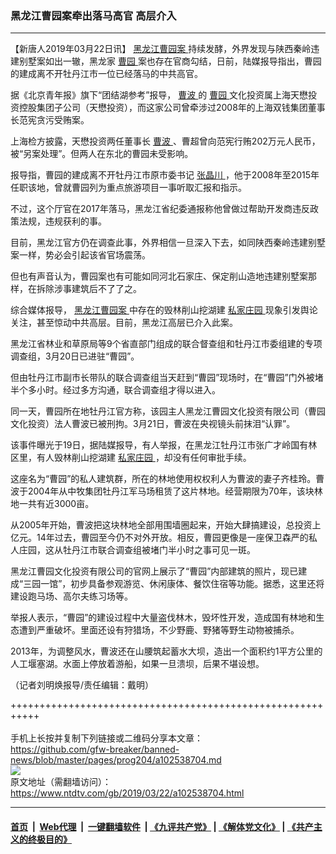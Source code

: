 ### 黑龙江曹园案牵出落马高官 高层介入
------------------------

<div class="post_content" itemprop="articleBody">
 <p>
  【新唐人2019年03月22日讯】
  <a href="https://www.ntdtv.com/gb/黑龙江曹园案.htm">
   黑龙江曹园案
  </a>
  持续发酵，外界发现与陕西秦岭违建别墅案如出一辙，黑龙家
  <a href="https://www.ntdtv.com/gb/曹园.htm">
   曹园
  </a>
  案也存在官商勾结，日前，陆媒报导指出，曹园的建成离不开牡丹江市一位已经落马的中共高官。
 </p>
 <p>
  据《北京青年报》旗下“团结湖参考”报导，
  <a href="https://www.ntdtv.com/gb/曹波.htm">
   曹波
  </a>
  的
  <a href="https://www.ntdtv.com/gb/曹园.htm">
   曹园
  </a>
  文化投资属上海天懋投资控股集团子公司（天懋投资），而这家公司曾牵涉过2008年的上海双钱集团董事长范宪贪污受贿案。
 </p>
 <p>
  上海检方披露，天懋投资两任董事长
  <a href="https://www.ntdtv.com/gb/曹波.htm">
   曹波
  </a>
  、曹超曾向范宪行贿202万元人民币，被“另案处理”。但两人在东北的曹园未受影响。
 </p>
 <p>
  报导指，曹园的建成离不开牡丹江市原市委书记
  <a href="https://www.ntdtv.com/gb/张晶川.htm">
   张晶川
  </a>
  ，他于2008年至2015年任职该地，曾就曹园列为重点旅游项目一事听取汇报和指示。
 </p>
 <p>
  不过，这个厅官在2017年落马，黑龙江省纪委通报称他曾做过帮助开发商违反政策法规，违规获利的事。
 </p>
 <p>
  目前，黑龙江官方仍在调查此事，外界相信一旦深入下去，如同陕西秦岭违建别墅案一样，势必会引起该省官场震荡。
 </p>
 <p>
  但也有声音认为，曹园案也有可能如同河北石家庄、保定削山造地违建别墅案那样，在拆除涉事建筑后不了了之。
 </p>
 <p>
  综合媒体报导，
  <a href="https://www.ntdtv.com/gb/黑龙江曹园案.htm">
   黑龙江曹园案
  </a>
  中存在的毁林削山挖湖建
  <a href="https://www.ntdtv.com/gb/私家庄园.htm">
   私家庄园
  </a>
  现象引发舆论关注，甚至惊动中共高层。目前，黑龙江高层已介入此案。
 </p>
 <p>
  黑龙江省林业和草原局等9个省直部门组成的联合督查组和牡丹江市委组建的专项调查组，3月20日已进驻“曹园”。
 </p>
 <p>
  但由牡丹江市副市长带队的联合调查组当天赶到“曹园”现场时，在“曹园”门外被堵半个多小时。经过多方沟通，联合调查组才得以进入。
 </p>
 <p>
  同一天，曹园所在地牡丹江官方称，该园主人黑龙江曹园文化投资有限公司（曹园文化投资）法人曹波已被刑拘。3月21日，曹波在央视镜头前抹泪“认罪”。
 </p>
 <p>
  该事件曝光于19日，据陆媒报导，有人举报，在黑龙江牡丹江市张广才岭国有林区里，有人毁林削山挖湖建
  <a href="https://www.ntdtv.com/gb/私家庄园.htm">
   私家庄园
  </a>
  ，却没有任何审批手续。
 </p>
 <p>
  这座名为“曹园”的私人建筑群，所在的林地使用权权利人为曹波的妻子齐桂玲。曹波于2004年从中牧集团牡丹江军马场租赁了这片林地。经营期限为70年，该块林地一共有近3000亩。
 </p>
 <p>
  从2005年开始，曹波把这块林地全部用围墙圈起来，开始大肆搞建设，总投资上亿元。14年过去，曹园至今仍不对外开放。相反，曹园更像是一座保卫森严的私人庄园，这从牡丹江市联合调查组被堵门半小时之事可见一斑。
 </p>
 <p>
  黑龙江曹园文化投资有限公司的官网上展示了“曹园”内部建筑的照片，现已建成“三园一馆”，初步具备参观游览、休闲康体、餐饮住宿等功能。据悉，这里还将建设跑马场、高尔夫练习场等。
 </p>
 <p>
  举报人表示，“曹园”的建设过程中大量盗伐林木，毁坏性开发，造成国有林地和生态遭到严重破坏。里面还设有狩猎场，不少野鹿、野猪等野生动物被捕杀。
 </p>
 <p>
  2013年，为调整风水，曹波还在山腰筑起蓄水大坝，造出一个面积约1平方公里的人工堰塞湖。水面上停放着游船，如果一旦溃坝，后果不堪设想。
 </p>
 <p>
  （记者刘明焕报导/责任编辑：戴明）
 </p>
 <div class="single_ad">
 </div>
</div>

+++++++++++++++++++++++++++++++++++++++++++++++++++++++++++<br/><br/>
手机上长按并复制下列链接或二维码分享本文章：<br/>
https://github.com/gfw-breaker/banned-news/blob/master/pages/prog204/a102538704.md <br/>
<a href='https://github.com/gfw-breaker/banned-news/blob/master/pages/prog204/a102538704.md'><img src='https://github.com/gfw-breaker/banned-news/blob/master/pages/prog204/a102538704.md.png'/></a> <br/>
原文地址（需翻墙访问）：https://www.ntdtv.com/gb/2019/03/22/a102538704.html


------------------------
#### [首页](https://github.com/gfw-breaker/banned-news/blob/master/README.md) &nbsp;|&nbsp; [Web代理](https://github.com/labour-camp/helloworld) &nbsp;|&nbsp; [一键翻墙软件](https://github.com/gfw-breaker/nogfw/blob/master/README.md) &nbsp;| [《九评共产党》](https://github.com/gfw-breaker/9ping.md/blob/master/README.md#九评之一评共产党是什么) | [《解体党文化》](https://github.com/gfw-breaker/jtdwh.md/blob/master/README.md) | [《共产主义的终极目的》](https://github.com/gfw-breaker/gczydzjmd.md/blob/master/README.md)

